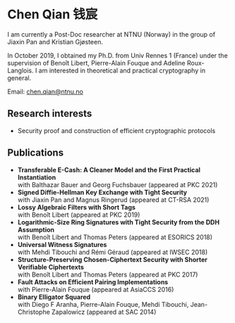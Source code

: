 # Chen Qian 钱宸

I am currently a Post-Doc researcher at NTNU (Norway) in the group of Jiaxin Pan and Kristian Gjøsteen.

In October 2019, I obtained my Ph.D. from Univ Rennes 1 (France) under the supervision of Benoît Libert, Pierre-Alain Fouque and Adeline Roux-Langlois. I am interested in theoretical and practical cryptography in general.

Email: chen.qian@ntnu.no

## Research interests

- Security proof and construction of efficient cryptographic protocols

## Publications

- **Transferable E-Cash: A Cleaner Model and the First Practical Instantiation** \
  with Balthazar Bauer and  Georg Fuchsbauer (appeared at PKC 2021)
- **Signed Diffie-Hellman Key Exchange with Tight Security**  \
  with Jiaxin Pan and Magnus Ringerud (appeared at CT-RSA 2021)
- **Lossy Algebraic Filters with Short Tags**  \
  with Benoît Libert (appeared at PKC 2019)
- **Logarithmic-Size Ring Signatures with Tight Security from the DDH Assumption**  \
  with Benoît Libert and Thomas Peters (appeared at ESORICS 2018)
- **Universal Witness Signatures**  \
  with Mehdi Tibouchi and Rémi Géraud (appeared at IWSEC 2018)
- **Structure-Preserving Chosen-Ciphertext Security with Shorter Verifiable Ciphertexts**  \
  with Benoît Libert and Thomas Peters (appeared at PKC 2017)
- **Fault Attacks on Efficient Pairing Implementations**  \
  with Pierre-Alain Fouque (appeared at AsiaCCS 2016)
- **Binary Elligator Squared**  \
  with Diego F Aranha, Pierre-Alain Fouque, Mehdi Tibouchi, Jean-Christophe Zapalowicz (appeared at SAC 2014)
